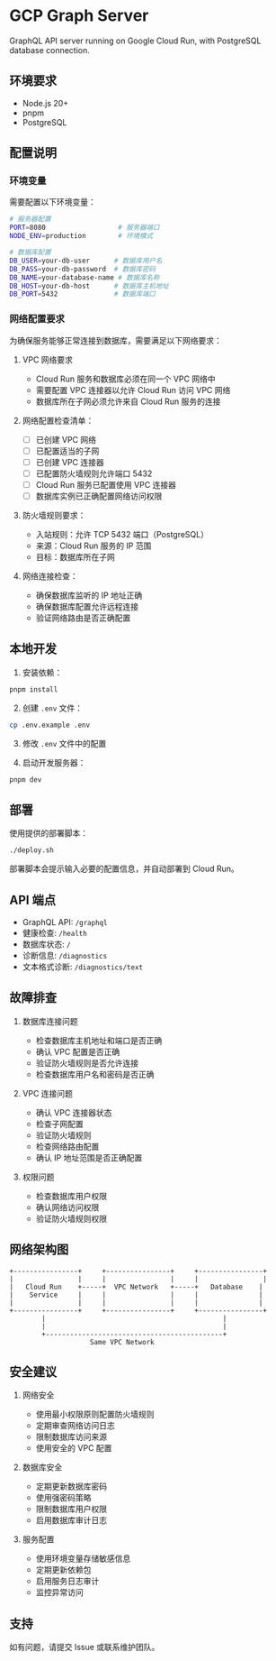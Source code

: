 # GCP Graph Server

GraphQL API server running on Google Cloud Run, with PostgreSQL database connection.

## 环境要求

- Node.js 20+
- pnpm
- PostgreSQL

## 配置说明

### 环境变量

需要配置以下环境变量：

```bash
# 服务器配置
PORT=8080                  # 服务器端口
NODE_ENV=production        # 环境模式

# 数据库配置
DB_USER=your-db-user      # 数据库用户名
DB_PASS=your-db-password  # 数据库密码
DB_NAME=your-database-name # 数据库名称
DB_HOST=your-db-host      # 数据库主机地址
DB_PORT=5432              # 数据库端口
```

### 网络配置要求

为确保服务能够正常连接到数据库，需要满足以下网络要求：

1. VPC 网络要求
   - Cloud Run 服务和数据库必须在同一个 VPC 网络中
   - 需要配置 VPC 连接器以允许 Cloud Run 访问 VPC 网络
   - 数据库所在子网必须允许来自 Cloud Run 服务的连接

2. 网络配置检查清单：
   - [ ] 已创建 VPC 网络
   - [ ] 已配置适当的子网
   - [ ] 已创建 VPC 连接器
   - [ ] 已配置防火墙规则允许端口 5432
   - [ ] Cloud Run 服务已配置使用 VPC 连接器
   - [ ] 数据库实例已正确配置网络访问权限

3. 防火墙规则要求：
   - 入站规则：允许 TCP 5432 端口（PostgreSQL）
   - 来源：Cloud Run 服务的 IP 范围
   - 目标：数据库所在子网

4. 网络连接检查：
   - 确保数据库监听的 IP 地址正确
   - 确保数据库配置允许远程连接
   - 验证网络路由是否正确配置

## 本地开发

1. 安装依赖：
```bash
pnpm install
```

2. 创建 `.env` 文件：
```bash
cp .env.example .env
```

3. 修改 `.env` 文件中的配置

4. 启动开发服务器：
```bash
pnpm dev
```

## 部署

使用提供的部署脚本：

```bash
./deploy.sh
```

部署脚本会提示输入必要的配置信息，并自动部署到 Cloud Run。

## API 端点

- GraphQL API: `/graphql`
- 健康检查: `/health`
- 数据库状态: `/`
- 诊断信息: `/diagnostics`
- 文本格式诊断: `/diagnostics/text`

## 故障排查

1. 数据库连接问题
   - 检查数据库主机地址和端口是否正确
   - 确认 VPC 配置是否正确
   - 验证防火墙规则是否允许连接
   - 检查数据库用户名和密码是否正确

2. VPC 连接问题
   - 确认 VPC 连接器状态
   - 检查子网配置
   - 验证防火墙规则
   - 检查网络路由配置
   - 确认 IP 地址范围是否正确配置

3. 权限问题
   - 检查数据库用户权限
   - 确认网络访问权限
   - 验证防火墙规则权限

## 网络架构图

```
+----------------+     +----------------+     +----------------+
|                |     |                |     |                |
|   Cloud Run    +-----+  VPC Network   +-----+   Database    |
|    Service     |     |                |     |               |
|                |     |                |     |               |
+----------------+     +----------------+     +----------------+
        |                                            |
        |                                            |
        +--------------------------------------------+
                    Same VPC Network
```

## 安全建议

1. 网络安全
   - 使用最小权限原则配置防火墙规则
   - 定期审查网络访问日志
   - 限制数据库访问来源
   - 使用安全的 VPC 配置

2. 数据库安全
   - 定期更新数据库密码
   - 使用强密码策略
   - 限制数据库用户权限
   - 启用数据库审计日志

3. 服务配置
   - 使用环境变量存储敏感信息
   - 定期更新依赖包
   - 启用服务日志审计
   - 监控异常访问

## 支持

如有问题，请提交 Issue 或联系维护团队。